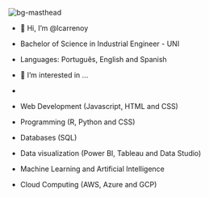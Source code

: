 ![bg-masthead](https://github.com/lcarrenoy/lcarrenoy/assets/166766154/6685c273-05dc-4dab-9268-db07d81e43a9)


- 👋 Hi, I’m @lcarrenoy
   
 -  Bachelor of Science in Industrial Engineer - UNI
 -  Languages: Português, English and Spanish
 
- 👀 I’m interested in ...
 -   
 -  Web Development (Javascript, HTML and CSS)
 -  Programming (R, Python and CSS)
 -  Databases (SQL)
 -  Data visualization (Power BI, Tableau and Data Studio)
 -  Machine Learning and Artificial Intelligence
 -  Cloud Computing (AWS, Azure and GCP)

